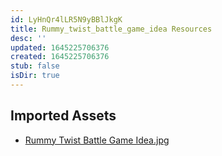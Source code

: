 ```yaml
---
id: LyHnQr4lLR5N9yBBlJkgK
title: Rummy_twist_battle_game_idea Resources
desc: ''
updated: 1645225706376
created: 1645225706376
stub: false
isDir: true
---
```

## Imported Assets
- [Rummy Twist Battle Game Idea.jpg](/assets/rummy-twist-battle-game-idea-gR5md26fUjv8.jpg)
